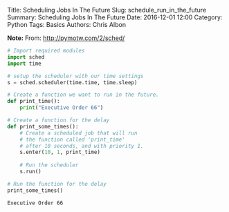 Title: Scheduling Jobs In The Future
Slug: schedule_run_in_the_future
Summary: Scheduling Jobs In The Future
Date: 2016-12-01 12:00
Category: Python
Tags: Basics
Authors: Chris Albon



**Note:** From: http://pymotw.com/2/sched/


```python
# Import required modules
import sched
import time

# setup the scheduler with our time settings
s = sched.scheduler(time.time, time.sleep)
```


```python
# Create a function we want to run in the future.
def print_time():
    print("Executive Order 66")
```


```python
# Create a function for the delay
def print_some_times():
    # Create a scheduled job that will run
    # the function called 'print_time'
    # after 10 seconds, and with priority 1.
    s.enter(10, 1, print_time)
    
    # Run the scheduler
    s.run()
```


```python
# Run the function for the delay
print_some_times()
```

    Executive Order 66

